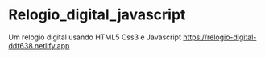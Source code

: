 # Relogio_digital_javascript
Um relogio digital usando HTML5 Css3 e Javascript
https://relogio-digital-ddf638.netlify.app
